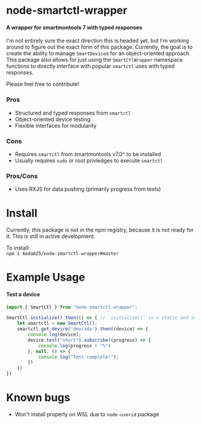 # node-smartctl-wrapper

#### A wrapper for smartmontools 7 with typed responses

I'm not entirely sure the exact direction this is headed yet, but I'm working around to figure out the exact form of this package. Currently, the goal is to create the ability to manage `SmartDevice`s for an object-oriented approach. This package also allows for just using the `SmartCtlWrapper` namespace functions to directly interface with popular `smartctl` uses with typed responses.

Please feel free to contribute!

### Pros
- Structured and typed responses from `smartctl`
- Object-oriented device testing
- Flexible interfaces for modularity
  
### Cons
- Requires `smartctl` from smartmontools v7.0^ to be installed
- Usually requires `sudo` or root privledges to execute `smartctl`

### Pros/Cons
- Uses RXJS for data pushing (primarily progress from tests)

# Install

Currently, this package is not in the npm registry, because it is not ready for it. This is still in active development.

To install:</br>
`npm i AadamZ5/node-smartctl-wrapper#master`

# Example Usage

#### Test a device
```typescript
import { SmartCtl } from "node-smartctl-wrapper";

SmartCtl.initialize().then(() => { // `initialize()` is a static and instance-bound function. You can use it either way.
    let smartctl = new SmartCtl();
    smartctl.get_device('dev/sda').then((device) => {
        console.log(device);
        device.test("short").subscribe((progress) => {
            console.log(progress + "%")
        }, null, () => {
            console.log("Test complete!");
        })
    })
})
```

# Known bugs
- Won't install properly on WSL due to `node-userid` package
